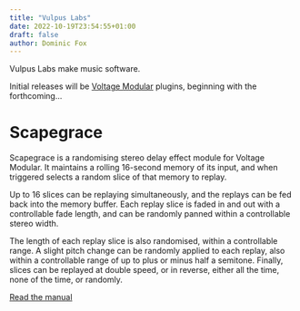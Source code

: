 ```yaml
---
title: "Vulpus Labs"
date: 2022-10-19T23:54:55+01:00
draft: false
author: Dominic Fox
---
```

Vulpus Labs make music software.

Initial releases will be [Voltage Modular](https://cherryaudio.com/products/voltage-modular) plugins, beginning with the forthcoming...

# Scapegrace

Scapegrace is a randomising stereo delay effect module for Voltage Modular. It maintains a rolling 16-second memory of its input, and when triggered selects a random slice of that memory to replay.

Up to 16 slices can be replaying simultaneously, and the replays can be fed back into the memory buffer. Each replay slice is faded in and out with a controllable fade length, and can be randomly panned within a controllable stereo width.

The length of each replay slice is also randomised, within a controllable range. A slight pitch change can be randomly applied to each replay, also within a controllable range of up to plus or minus half a semitone. Finally, slices can be replayed at double speed, or in reverse, either all the time, none of the time, or randomly.

[Read the manual](media/scapegrace_manual.pdf)
